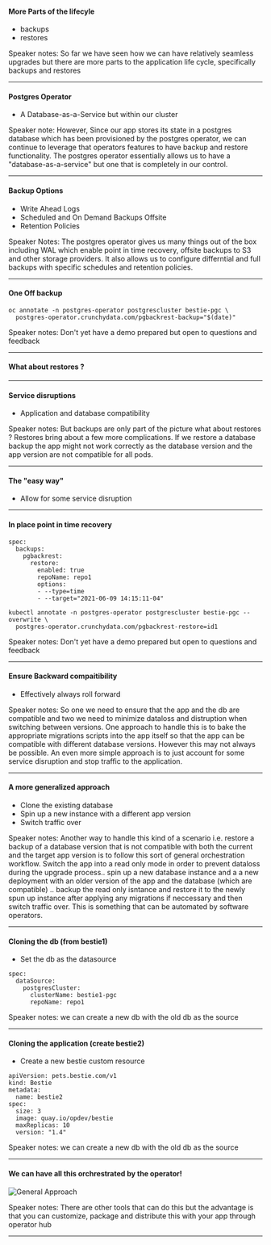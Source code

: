 #### More Parts of the lifecyle
- backups
- restores

<aside class="notes">
  Speaker notes:
  So far we have seen how we can have relatively seamless upgrades but there are more parts to the application life cycle, specifically backups and restores
</aside>

---
#### Postgres Operator
- A Database-as-a-Service but within our cluster

<aside class="notes">
  Speaker note:
  However, Since our app stores its state in a postgres database which has been provisioned by the postgres operator, we can continue to leverage that operators features to have backup and restore functionality. The postgres operator essentially allows us to have a "database-as-a-service" but one that is completely in our control.
</aside>

---
#### Backup Options
- Write Ahead Logs
- Scheduled and On Demand Backups Offsite
- Retention Policies

<aside class="notes">
  Speaker Notes:
  The postgres operator gives us many things out of the box including WAL which enable point in time recovery, offsite backups to S3 and other storage providers. It also allows us to configure differntial and full backups with specific schedules and retention policies.
</aside>

---
#### One Off backup

```
oc annotate -n postgres-operator postgrescluster bestie-pgc \
  postgres-operator.crunchydata.com/pgbackrest-backup="$(date)"
```

<aside class="notes">
Speaker notes:
Don't yet have a demo prepared but open to questions and feedback
</aside>

---
#### What about restores ?

---
#### Service disruptions
- Application and database compatibility

<aside class="notes">
  Speaker notes:
  But backups are only part of the picture what about restores ? Restores bring about a few more complications. If we restore a database backup the app might not work correctly as the database version and the app version are not compatible for all pods. 
</aside>

---
#### The "easy way"
- Allow for some service disruption

---
#### In place point in time recovery
```
spec:
  backups:
    pgbackrest:
      restore:
        enabled: true
        repoName: repo1
        options:
        - --type=time
        - --target="2021-06-09 14:15:11-04"
```

```
kubectl annotate -n postgres-operator postgrescluster bestie-pgc --overwrite \
  postgres-operator.crunchydata.com/pgbackrest-restore=id1
```

<aside class="notes">
Speaker notes:
Don't yet have a demo prepared but open to questions and feedback
</aside>

---
#### Ensure Backward compaitibility
- Effectively always roll forward

<aside class="notes">
  Speaker notes:
  So one we need to ensure that the app and the db are compatible and two we need to minimize dataloss and distruption when switching between versions. One approach to handle this is to bake the appropriate migrations scripts into the app itself so that the app can be compatible with different database versions. However this may not always be possible. An even more simple approach is to just account for some service disruption and stop traffic to the application.
</aside>

---

#### A more generalized approach
- Clone the existing database
- Spin up a new instance with a different app version
- Switch traffic over

<aside class="notes">
  Speaker notes:
  Another way to handle this kind of a scenario i.e. restore a backup of a database version that is not compatible with both the current and the target app version is to follow this sort of general orchestration workflow. Switch the app into a read only mode in order to prevent dataloss during the upgrade process.. spin up a new database instance and a a new deployment with an older version of the app and the database (which are compatible) .. backup the read only isntance and restore it to the newly spun up instance after applying any migrations if neccessary and then switch traffic over. This is something that can be automated by software operators.
</aside>

---
#### Cloning the db (from bestie1)
- Set the db as the datasource
```
spec:
  dataSource:
    postgresCluster:
      clusterName: bestie1-pgc
      repoName: repo1
```

<aside class="notes">
Speaker notes:
we can create a new db with the old db as the source
</aside>

---
#### Cloning the application (create bestie2)
- Create a new bestie custom resource
```
apiVersion: pets.bestie.com/v1
kind: Bestie
metadata:
  name: bestie2
spec:
  size: 3
  image: quay.io/opdev/bestie
  maxReplicas: 10
  version: "1.4"
```

<aside class="notes">
Speaker notes:
we can create a new db with the old db as the source
</aside>

---
#### We can have all this orchrestrated by the operator!

![General Approach](images/general_approach.png)

<aside class="notes">
Speaker notes:
There are other tools that can do this but the advantage is that you can customize, package and distribute this with your app through operator hub
</aside>

---
